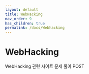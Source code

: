 ```yaml
---
layout: default
title: WebHacking
nav_order: 9
has_children: true
permalink: /docs/Webhacking
---
```


# WebHacking

WebHacking 관련 사이트 문제 풀이 POST